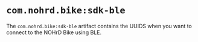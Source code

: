 # `com.nohrd.bike:sdk-ble`

The `com.nohrd.bike:sdk-ble` artifact contains the UUIDS
when you want to connect to the NOHrD Bike using BLE.

